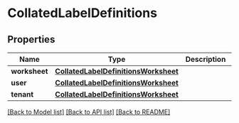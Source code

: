 # CollatedLabelDefinitions


## Properties
Name | Type | Description | Notes
------------ | ------------- | ------------- | -------------
**worksheet** | [**CollatedLabelDefinitionsWorksheet**](CollatedLabelDefinitionsWorksheet.md) |  | [optional] 
**user** | [**CollatedLabelDefinitionsWorksheet**](CollatedLabelDefinitionsWorksheet.md) |  | [optional] 
**tenant** | [**CollatedLabelDefinitionsWorksheet**](CollatedLabelDefinitionsWorksheet.md) |  | [optional] 

[[Back to Model list]](../README.md#documentation-for-models) [[Back to API list]](../README.md#documentation-for-api-endpoints) [[Back to README]](../README.md)



